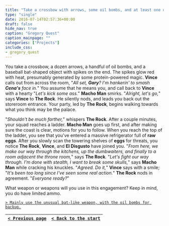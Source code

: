 ```yaml
---
title: "Take a crossbow with arrows, some oil bombs, and at least one of the most unusual and exotic looking weapons in the room."
type: "single"
date: 2016-07-14T02:57:36+00:00
draft: false
hide_nav: true
caption: "Gregory Quest"
caption_mainpage: ""
categories: ["Projects"]
include_css:
- gregory_quest
---
```


You take a crossbow, a dozen arrows, a handful of oil bombs, and a baseball bat-shaped object with spikes on the end. The spikes glow red with heat, presumably generated by some protein-powered magic. **Vince** calls out from across the room, "*All set, **Gary**? I'm hankerin' to smash **Cena's** face in.*" You assume that he means you, and call back to **Vince** with a hearty "*Let's kick some ass.*" **Macho Man** smirks. "*Alright, let's go,*" says **Vince** to **The Rock**. He silently nods, and leads you back out the storeroom entrance. Your party, led by **The Rock**, begins walking towards what you think may be the palace.

"*Shouldn't be much farther,*" whispers **The Rock**. After a couple minutes, your squad reaches a ladder. **Macho Man** goes up first, and after making sure the coast is clear, motions for you to follow. When you reach the top of the ladder, you see that you've entered a massive refrigerator full of **raw eggs**. After you slowly scan the towering shelves of **eggs** for threats, you notice **The Rock**, **Vince**, and **El Disgusto** have joined you. "*From here, we make our way through the kitchens, up the dumbwaiters, and finally to a room adjacent the throne room,*" says **The Rock**. "*Let's fight our way through. I'm done with stealth, I want to break some skulls,*" says **Macho Man** while cracking his knuckles. "*Agreed. Do it,*" **Vince** says with a smile; "*It's been too long since I've seen some real action.*" **The Rock** nods in agreement. "*Everyone ready?*"

What weapon or weapons will you use in this engagement? Keep in mind, you do have limited ammo.

[``> Mainly use the unusual bat-like weapon, with the oil bombs for backup.``](../32)

|[``< Previous page``](../30)|[``< Back to the start``](../)|
|---|---|
